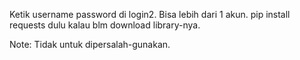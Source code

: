 Ketik username <spasi> password di login2.
Bisa lebih dari 1 akun.
pip install requests dulu kalau blm download library-nya.

Note: Tidak untuk dipersalah-gunakan.
  
